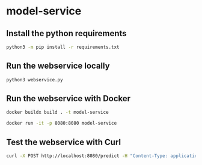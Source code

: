 # model-service

## Install the python requirements
```bash
python3 -m pip install -r requirements.txt
```

## Run the webservice locally
```bash
python3 webservice.py
```

## Run the webservice with Docker
```bash
docker buildx build . -t model-service
```
```bash
docker run -it -p 8080:8080 model-service
```

## Test the webservice with Curl
```bash
curl -X POST http://localhost:8080/predict -H "Content-Type: application/json" -d '{"input": "The selection on the menu was great and so were the prices."}' 
```